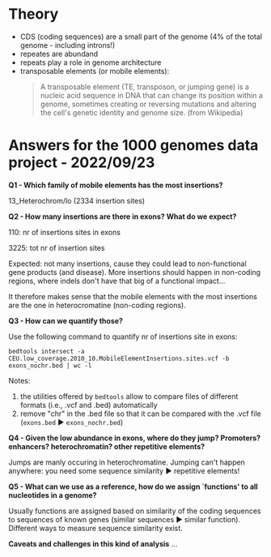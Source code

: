# Theory

* CDS (coding sequences) are a small part of the genome (4% of the total genome - including introns!)
* repeates are abundand
* repeats play a role in genome architecture
* transposable elements (or mobile elements): 
  > A transposable element (TE, transposon, or jumping gene) is a nucleic acid sequence in DNA that can change its position within a genome, sometimes creating or reversing mutations and altering the cell's genetic identity and genome size. (from Wikipedia)


# Answers for the 1000 genomes data project - 2022/09/23

**Q1 - Which family of mobile elements has the most insertions?**

13_Heterochrom/lo (2334 insertion sites)

**Q2 - How many insertions are there in exons? What do we expect?**

110: nr of insertions sites in exons

3225: tot nr of insertion sites

Expected: not many insertions, cause they could lead to non-functional gene products (and disease). More insertions should happen in non-coding regions, where indels don't have that big of a functional impact... 

It therefore makes sense that the mobile elements with the most insertions are the one in heterocromatine (non-coding regions).


**Q3 - How can we quantify those?**

Use the following command to quantify nr of insertions site in exons:
```
bedtools intersect -a CEU.low_coverage.2010_10.MobileElementInsertions.sites.vcf -b exons_nochr.bed | wc -l
```

Notes: 
1. the utilities offered by `bedtools` allow to compare files of different formats (i.e., .vcf and .bed) automatically
2. remove "chr" in the .bed file so that it can be compared with the .vcf file (`exons.bed` ▶️ `exons_nochr.bed`)


**Q4 - Given the low abundance in exons, where do they jump?
Promoters? enhancers? heterochromatin? other repetitive elements?**

Jumps are manly occuring in heterochromatine. Jumping can't happen anywhere: you need some sequence similarity ▶️ repetitive elements!

**Q5 - What can we use as a reference, how do we assign `functions' to all nucleotides in a genome?**

Usually functions are assigned based on similarity of the coding sequences to sequences of known genes (similar sequences ▶️ similar function). Different ways to measure sequence similarity exist. 

**Caveats and challenges in this kind of analysis**
...
